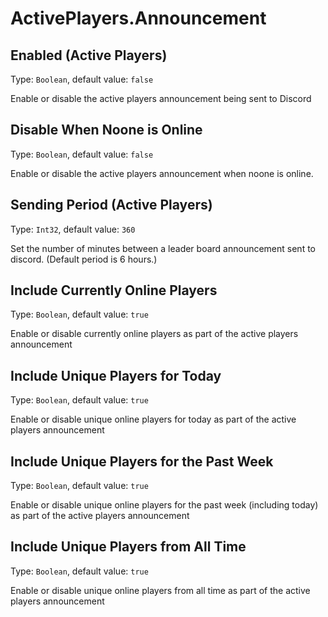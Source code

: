 # ActivePlayers.Announcement

## Enabled (Active Players)

Type: `Boolean`, default value: `false`

Enable or disable the active players announcement being sent to Discord

## Disable When Noone is Online

Type: `Boolean`, default value: `false`

Enable or disable the active players announcement when noone is online.

## Sending Period (Active Players)

Type: `Int32`, default value: `360`

Set the number of minutes between a leader board announcement sent to discord. (Default period is 6 hours.)

## Include Currently Online Players

Type: `Boolean`, default value: `true`

Enable or disable currently online players as part of the active players announcement

## Include Unique Players for Today

Type: `Boolean`, default value: `true`

Enable or disable unique online players for today as part of the active players announcement

## Include Unique Players for the Past Week

Type: `Boolean`, default value: `true`

Enable or disable unique online players for the past week (including today) as part of the active players announcement

## Include Unique Players from All Time

Type: `Boolean`, default value: `true`

Enable or disable unique online players from all time as part of the active players announcement

